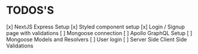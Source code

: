 # TODOS'S



[x] NextJS Express Setup
[x] Styled component setup
[x] Login / Signup page with validations
[ ] Mongoose connection 
[ ] Apollo GraphQL Setup
[ ] Mongoose Models and Resolvers
[ ] User login 
[ ] Server Side Client Side Validations
